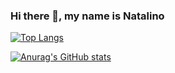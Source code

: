 ### Hi there 👋, my name is Natalino

[![Top Langs](https://github-readme-stats.vercel.app/api/top-langs/?username=scaranonatale)](https://github.com/anuraghazra/github-readme-stats)



[![Anurag's GitHub stats](https://github-readme-stats.vercel.app/api?username=scaranonatale)](https://github.com/anuraghazra/github-readme-stats)




<!--
**Scaranonatale/Scaranonatale** is a ✨ _special_ ✨ repository because its `README.md` (this file) appears on your GitHub profile.

Here are some ideas to get you started:

- 🔭 I’m currently working on ...
- 🌱 I’m currently learning ...
- 👯 I’m looking to collaborate on ...
- 🤔 I’m looking for help with ...
- 💬 Ask me about ...
- 📫 How to reach me: ...
- 😄 Pronouns: ...
- ⚡ Fun fact: ...
-->

